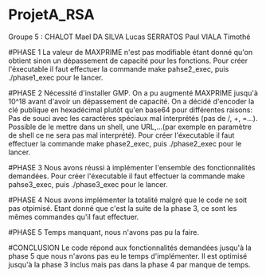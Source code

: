# ProjetA_RSA
Groupe 5 : 
CHALOT Mael
DA SILVA Lucas
SERRATOS Paul
VIALA Timothé

#PHASE 1
La valeur de MAXPRIME n'est pas modifiable étant donné qu'on obtient sinon un dépassement de capacité pour les fonctions.
Pour créer l'éxecutable il faut effectuer la commande make pahse2_exec, puis ./phase1_exec pour le lancer.

#PHASE 2
Nécessité d'installer GMP.
On a pu augmenté MAXPRIME jusqu'à 10^18 avant d'avoir un dépassement de capacité.
On a décidé d'encoder la clé publique en hexadécimal plutôt qu'en base64 pour différentes raisons:
Pas de souci avec les caractères spéciaux mal interprétés (pas de /, +, =…).
Possible de le mettre dans un shell, une URL,...(par exemple en paramètre de shell ce ne sera pas mal interprété).
Pour créer l'éxecutable il faut effectuer la commande make phase2_exec, puis ./phase2_exec pour le lancer.

#PHASE 3
Nous avons réussi à implémenter l'ensemble des fonctionnalités demandées.
Pour créer l'éxecutable il faut effectuer la commande make pahse3_exec, puis ./phase3_exec pour le lancer.

#PHASE 4
Nous avons implémenter la totalité malgré que le code ne soit pas otpimisé.
Etant donné que c'est la suite de la phase 3, ce sont les mêmes commandes qu'il faut effectuer.

#PHASE 5
Temps manquant, nous n'avons pas pu la faire.

#CONCLUSION 
Le code répond aux fonctionnalités demandées jusqu'à la phase 5 que nous n'avons pas eu le temps d'implémenter.
Il est optimisé jusqu'à la phase 3 inclus mais pas dans la phase 4 par manque de temps.


